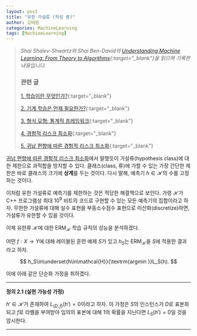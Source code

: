 ```yaml
---
layout: post
title: "유한 가설류 (작성 중)"
author: 김태원
categories: MachineLearning
tags: [MachineLearning]
---
```


> *Shai Shalev-Shwartz와 Shai Ben-David의 [Understanding Machine Learning: From Theory to Algorithms](https://www.cs.huji.ac.il/~shais/UnderstandingMachineLearning/understanding-machine-learning-theory-algorithms.pdf){:target="_blank"}을 읽으며 기록한 내용입니다.*
>
> <h3>관련 글</h3>
>
> [1. 학습이란 무엇인가?](https://pangmoo-ktw.github.io/pangmoo-KTW/uml0){:target="_blank"} 
>
> [2. 기계 학습은 언제 필요한가?](https://pangmoo-ktw.github.io/pangmoo-KTW/uml02){:target="_blank"}
>
> [3. 형식 모형: 통계적 프레임워크](https://pangmoo-ktw.github.io/pangmoo-KTW/uml21){:target="_blank"}
>
> [4. 경험적 리스크 최소화](https://pangmoo-ktw.github.io/pangmoo-KTW/uml22){:target="_blank"}
>
> [5. 귀납 편향에 따른 경험적 리스크 최소화](https://pangmoo-ktw.github.io/pangmoo-KTW/uml23){:target="_blank"}

[귀납 편향에 따른 경험적 리스크 최소화](https://pangmoo-ktw.github.io/pangmoo-KTW/uml23)에서 말했듯이 가설류(hypothesis class)에 대한 제한으로 과적합을 방지할  수 있다.
클래스(class, 류)에 가할 수 있는 가장 간단한 제한은 바로 클래스의 크기에 **상계**를 두는 것이다.
다시 말해, 예측기 $h\in\mathcal{H}$의 수를 고정하는 것이다. 

이처럼 유한 가설류로 예측기를 제한하는 것은 적당한 해결책으로 보인다. 
가령 $\mathcal{H}$가 C++ 프로그램상 최대 $10^9$ 비트의 코드로 구현할 수 있는 모든 예측기의 집합이라고 하자. 
무한한 가설류에 대해 실수 표현을 부동소수점수 표현으로 이산화(discretize)하면, 가설류가 유한할 수 있을 것이다.

이제 유한류 $\mathcal{H}$에 대한 $\textrm{ERM}_{\mathcal{H}}$ 학습 규칙의 성능을 분석하겠다.

어떤 $f:X\rightarrow Y$에 대해 레이블된 훈련 예제 $S$가 있고 $h_S$는 $\textrm{ERM}_{\mathcal{H}}$을 $S$에 적용한 결과라고 하자.

$$
h_S\in\underset{h\in\mathcal{H}}{\textrm{argmin }}L_S(h).
$$

이에 아래 같은 단순화 가정을 취하겠다.

---
**정의 2.1 (실현 가능성 가정)**

$h'\in\mathcal{H}$가 존재하여 $L_{(D,f)}(h')=0$이라고 하자. 
이 가정은 $S$의 인스턴스가 $D$로 표본화되고 $f$로 라벨을 부여받아  임의의 표본에 대해 $1$의 확률을 지닌다면 $L_S(h')=0$일 것을 암시한다.

---
